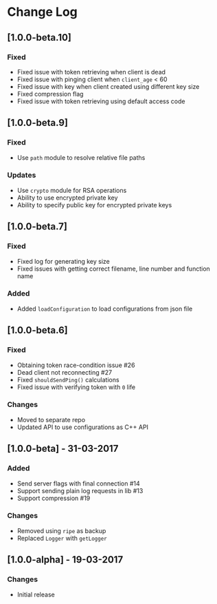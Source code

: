# Change Log

## [1.0.0-beta.10]
### Fixed
- Fixed issue with token retrieving when client is dead
- Fixed issue with pinging client when `client_age` < 60
- Fixed issue with key when client created using different key size
- Fixed compression flag
- Fixed issue with token retrieving using default access code

## [1.0.0-beta.9]
### Fixed
- Use `path` module to resolve relative file paths

### Updates
- Use `crypto` module for RSA operations
- Ability to use encrypted private key
- Ability to specify public key for encrypted private keys

## [1.0.0-beta.7]
### Fixed
- Fixed log for generating key size
- Fixed issues with getting correct filename, line number and function name

### Added
- Added `loadConfiguration` to load configurations from json file

## [1.0.0-beta.6]
### Fixed
- Obtaining token race-condition issue #26
- Dead client not reconnecting #27
- Fixed `shouldSendPing()` calculations
- Fixed issue with verifying token with `0` life

### Changes
- Moved to separate repo
- Updated API to use configurations as C++ API

## [1.0.0-beta] - 31-03-2017
### Added
- Send server flags with final connection #14
- Support sending plain log requests in lib #13
- Support compression #19

### Changes
- Removed using `ripe` as backup
- Replaced `Logger` with `getLogger`

## [1.0.0-alpha] - 19-03-2017
### Changes
 - Initial release
